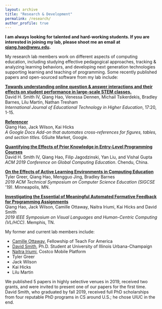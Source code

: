 ```yaml
---
layout: archive
title: "Research & Development"
permalink: /research/
author_profile: true
---
```


**I am always looking for talented and hard-working students. If you are interested in joining my lab, please shoot me an email at qiang.hao@wwu.edu.**

My research lab members work on different aspects of computing education, including studying effective pedagogical approaches, tracking & analyzing learning behaviors, and developing next generation technologies supporting learning and teaching of programming. Some recently published papers and open-sourced software from my lab include:

[__Towards understanding online question & answer interactions and their effects on student performance in large-scale STEM classes.__](https://educationaltechnologyjournal.springeropen.com/articles/10.1186/s41239-020-00200-7)  
David H. Smith IV, Qiang Hao, Venessa Dennen, Michail Tsikerdekis, Bradley Barnes, Lilu Martin, Nathan Tresham  
*International Journal of Educational Technology in Higher Education*, 17:20, 1-15.

[__Referencer__](https://gsuite.google.com/u/1/marketplace/app/referencer/161289460786)  
Qiang Hao, Jack Wilson, Kai Hicks  
*A Google Docs Add-on that automates cross-references for figures, tables, and section titles.* GSuite Market, Google.

[__Quantifying the Effects of Prior Knowledge in Entry-Level Programming Courses__](/publications/prior-cs-knowledge)  
David H. Smith IV, Qiang Hao, Filip Jagodzinski, Yan Liu, and Vishal Gupta  
*ACM 2019 Conference on Global Computing Education*. Chendu, China.

[__On the Effects of Active Learning Environments in Computing Education__](/publications/active-learning-environment)  
Tyler Greer, Qiang Hao, Mengguo Jing, Bradley Barnes  
*2019 ACM Technical Symposium on Computer Science Education (SIGCSE '19)*. Minneapolis, MN.

[__Investigating the Essential of Meaningful Automated Formative Feedback for Programming Assignments__](https://arxiv.org/abs/1906.08937)  
Qiang Hao, Jack Wilson, Camille Ottaway, Naitra Iriumi, Kai Hicks and David Smith  
*2019 IEEE Symposium on Visual Languages and Human-Centric Computing (VL/HCC)*. Memphis, TN.  

My former and current lab members include:

* [Camille Ottaway](https://www.linkedin.com/in/camille-ottaway-384b08171), Fellowship of Teach For America
* [David Smith](https://www.linkedin.com/in/david-smith-1b9499102), Ph.D. Student at University of Illinois Urbana-Champaign
* [Naitra Iriumi](https://www.linkedin.com/in/naitra-iriumi), Costco Mobile Platform
* Tyler Greer
* Jack Wilson
* Kai Hicks
* Lilu Martin

We published 5 papers in highly selective venues in 2019, received two grants, and were invited to present one of our papers for the first time. David Smith, who graduated by fall 2019, received full PhD scholarships from four reputable PhD programs in CS around U.S.; he chose UIUC in the end.
